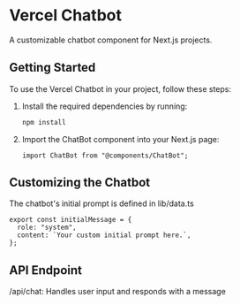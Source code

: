 # Vercel Chatbot

A customizable chatbot component for Next.js projects.

## Getting Started

To use the Vercel Chatbot in your project, follow these steps:

1. Install the required dependencies by running:

   ```bash
   npm install
    ```

2. Import the ChatBot component into your Next.js page:
    ```
    import ChatBot from "@components/ChatBot";
    ```

## Customizing the Chatbot
The chatbot's initial prompt is defined in lib/data.ts
```
export const initialMessage = {
  role: "system",
  content: `Your custom initial prompt here.`,
};
```

## API Endpoint
/api/chat: Handles user input and responds with a message